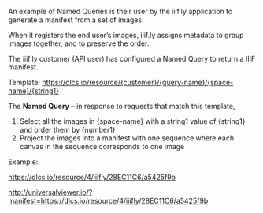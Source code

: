 An example of Named Queries is their user by the iiif.ly application to generate a manifest from a set of images.

When it registers the end user’s images, iiif.ly assigns metadata to group images together, and to preserve the order.

The iiif.ly customer (API user) has configured a Named Query to return a IIIF manifest.

Template: https://dlcs.io/resource/{customer}/{query-name}/{space-name}/{string1}

The **Named Query** – in response to requests that match this template,
1. Select all the images in {space-name} with a string1 value of {string1} and order them by {number1}
2. Project the images into a manifest with one sequence where each canvas in the sequence corresponds to one image

Example: 

https://dlcs.io/resource/4/iiifly/28EC11C6/a5425f9b

http://universalviewer.io/?manifest=https://dlcs.io/resource/4/iiifly/28EC11C6/a5425f9b 